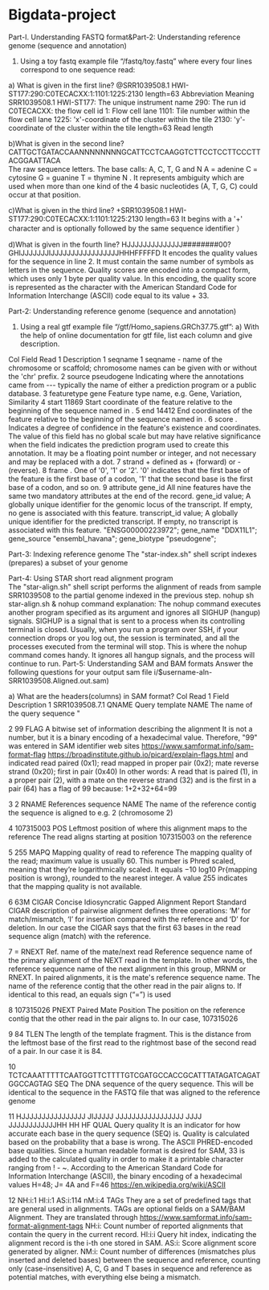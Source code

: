 # Bigdata-project
Part-I. Understanding FASTQ format&Part-2: Understanding reference genome (sequence and annotation)
1) Using a toy fastq example file “/fastq/toy.fastq” 
   where every four lines correspond to one sequence read:
   
a) What is given in the first line?
@SRR1039508.1 HWI-ST177:290:C0TECACXX:1:1101:1225:2130 length=63
Abbreviation 	                        Meaning
SRR1039508.1 HWI-ST177:               The unique instrument name
290:	                                The run id
C0TECACXX:	                          the flow cell id
1:	                                  Flow cell lane
1101:	                                Tile number within the flow cell lane
1225:	                                'x'-coordinate of the cluster within the tile
2130:	                                'y'-coordinate of the cluster within the tile
length=63	                             Read length

b)What is given in the second line?
 CATTGCTGATACCAANNNNNNNNGCATTCCTCAAGGTCTTCCTCCTTCCCTTACGGAATTACA                                     
 The raw sequence letters. The base calls: A, C, T, G and N 
 A = adenine C = cytosine G = guanine T = thymine 
 N . It represents ambiguity which are used when more than one kind of the 4 basic nucleotides (A, T, G, C) could occur at that position.
 
c)What is given in the third line?
  +SRR1039508.1 HWI-ST177:290:C0TECACXX:1:1101:1225:2130 length=63
 It begins with a '+' character and is optionally followed by the same sequence identifier ）
 
 d)What is given in the fourth line?
   HJJJJJJJJJJJJJJ########00?GHIJJJJJJJIJJJJJJJJJJJJJJJJJHHHFFFFFD
It encodes the quality values for the sequence in line 2. 
It must contain the same number of symbols as letters in the sequence. 
Quality scores are encoded into a compact form, which uses only 1 byte per quality value. 
In this encoding, the quality score is represented as the character with the American Standard Code for Information Interchange (ASCII) code equal to its value + 33. 

 Part-2: Understanding reference genome (sequence and annotation)
 1) Using a real gtf example file “/gtf/Homo_sapiens.GRCh37.75.gtf”:
  a) With the help of online documentation for gtf file, list each column and give description.
  
Col Field 	    Read 1	Description
1	seqname	     1	      seqname - name of the chromosome or scaffold; chromosome                             names can be given with or without the 'chr' prefix.
2	source	    pseudogene	Indicating where the annotations came from --- typically                            the name of either a prediction program or a public                                  database.
3	featuretype	 gene	     Feature type name, e.g. Gene, Variation, Similarity
4	start	       11869	  Start coordinate of the feature relative to the beginning                           of the sequence named in <seqname>.
5	end	       14412	  End coordinates of the feature relative to the beginning                             of the sequence named in <seqname>.
6	score	.	              Indicates a degree of confidence in the feature's       existence and coordinates. The value of this field has no global scale but may have relative significance when the <source> field indicates the prediction program used to create this annotation. It may be a floating point number or integer, and not necessary and may be replaced with a dot.
7	strand	    +	        defined as + (forward) or - (reverse).
8	frame	.	              One of '0', '1' or '2'. '0' indicates that the first base of the feature is the first base of a codon, '1' that the second base is the first base of a codon, and so on.
9	attribute	gene_id	  All nine features have the same two mandatory attributes at the end of the record.
                          gene_id value; A globally unique identifier for the genomic locus of the transcript. If empty, no gene is associated with this feature. 
                          transcript_id value; A globally unique identifier for the predicted transcript. If empty, no transcript is associated with this feature. "ENSG00000223972"; gene_name "DDX11L1"; gene_source "ensembl_havana"; gene_biotype "pseudogene";
   
Part-3: Indexing reference genome
   The "star-index.sh" shell script indexes (prepares) a subset of your genome 
   
Part-4: Using STAR short read alignment program   
   The "star-align.sh" shell script performs the alignment of reads from sample SRR1039508 to the partial genome indexed in the previous step.
        nohup sh star-align.sh &
  nohup command explanation: The nohup command executes another program specified as its argument and ignores all SIGHUP (hangup) signals. SIGHUP is a signal that is sent to a process when its controlling terminal is closed. Usually, when you run a program over SSH, if your connection drops or you log out, the session is terminated, and all the processes executed from the terminal will stop. This is where the nohup command comes handy. It ignores all hangup signals, and the process will continue to run.
Part-5: Understanding SAM and BAM formats
Answer the following questions for your output sam file
i/$username-aln-SRR1039508.Aligned.out.sam)
   
   
a)	What are the headers(columns) in SAM format?
Col	Read 1	      Field	         Description
1	   SRR1039508.7.1	QNAME	         Query template NAME The name of the query sequence "
   
2	   99	            FLAG	         A bitwise set of information describing the alignment It  is not a number, but it is a binary encoding of a hexadecimal value. Therefore, "99" was entered in SAM identifier web sites https://www.samformat.info/sam-format-flag https://broadinstitute.github.io/picard/explain-flags.html and indicated read paired (0x1); read mapped in proper pair (0x2); mate reverse strand (0x20); first in pair (0x40) In other words: A read that is paired (1), in a proper pair (2), with a mate on the reverse strand (32) and is the first in a pair (64) has a flag of 99 because: 1+2+32+64=99
   
   
3	   2	           RNAME	References sequence NAME The name of the reference contig the sequence is aligned to e.g. 2 (chromosome 2)
   
4	107315003	     POS	   Leftmost position of where this alignment maps to the reference The read aligns starting at position 107315003 on the reference
   
5	255	          MAPQ	  Mapping quality of read to reference The mapping quality of the read; maximum value is usually 60. This number is Phred scaled, meaning that they’re logarithmically scaled. It equals −10 log10 Pr{mapping position is wrong}, rounded to the nearest integer. A value 255 indicates that the mapping quality is not available.
   
   
6	63M	        CIGAR	Concise Idiosyncratic Gapped Alignment Report Standard CIGAR description of pairwise alignment defines three operations: ‘M’ for match/mismatch, ‘I’ for insertion compared with the reference and ‘D’ for deletion. In our case the CIGAR says that the first 63 bases in the read sequence align (match) with the reference.
   
   
7	 =	           RNEXT	Ref. name of the mate/next read Reference sequence name of the primary alignment of the NEXT read in the template. In other words, the reference sequence name of the next alignment in this group, MRNM or RNEXT. In paired alignments, it is the mate's reference sequence name. The name of the reference contig that the other read in the pair aligns to. If identical to this read, an equals sign (“=”) is used
   
8	107315026	  PNEXT	Paired Mate Position The position on the reference contig that the other read in the pair aligns to. In our case, 107315026
   
9	84	          TLEN	The length of the template fragment. This is the distance from the leftmost base of the first read to the rightmost base of the second read of a pair. In our case it is 84.
   
10	TCTCAAATTTTTCAATGGTTCTTTTGTCGATGCCACCGCATTTATAGATCAGATGGCCAGTAG	SEQ	The DNA sequence of the query sequence. This will be identical to the sequence in the FASTQ file that was aligned to the reference genome
   
   
11	HJJJJJJJJJJJJJJJJ JIJJJJJ JJJJJJJJJJJJJJJJJ JJJJ JJJJJJJJJJJJHH HH HF	QUAL	Query quality It is an indicator for how accurate each base in the query sequence (SEQ) is. Quality is calculated based on the probability that a base is wrong. The ASCII PHRED-encoded base qualities. Since a human readable format is desired for SAM, 33 is added to the calculated quality in order to make it a printable character ranging from ! - ~. According to the American Standard Code for Information Interchange (ASCII), the binary encoding of a hexadecimal values H=48; J= 4A and F=46 https://en.wikipedia.org/wiki/ASCII
   
   
12	NH:i:1 HI:i:1 AS:i:114 nM:i:4	TAGs	They are a set of predefined tags that are general used in alignments. TAGs are optional fields on a SAM/BAM Alignment.
They are translated through https://www.samformat.info/sam-format-alignment-tags NH:i: Count number of reported alignments that contain the query in the current record. HI:i:i Query hit index, indicating the alignment record is the i-th one stored in SAM. AS:i: Score alignment score generated by aligner. NM:i: Count number of differences (mismatches plus inserted and deleted bases) between the sequence and reference, counting only (case-insensitive) A, C, G and T bases in sequence and reference as potential matches, with everything else being a mismatch.

